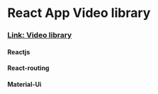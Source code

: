 # React App Video library

### [Link: Video library](https://videolibrary.vercel.app/)

#### Reactjs

#### React-routing

#### Material-Ui
